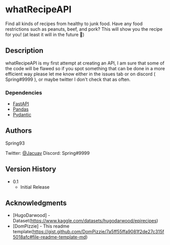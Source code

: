 # whatRecipeAPI

Find all kinds of recipes from healthy to junk food. Have any food restrictions such as peanuts, beef, and pork? This will show you the recipe for you! (at least it will in the future 🤣)

## Description

whatRecipeAPI is my first attempt at creating an API, I am sure that some of the code will be flawed so if you spot something that can be done in a more efficient way please let me know either in the issues tab or on discord ( Spring#9999 ), or maybe twitter I don't check that as often.

### Dependencies

* [FastAPI](https://pypi.org/project/fastapi/)
* [Pandas](https://pypi.org/project/pandas/)
* [Pydantic](https://pypi.org/project/pydantic/)

## Authors

Spring93

Twitter: [@Jacuav](https://twitter.com/Jacuav)
Discord: Spring#9999


## Version History

* 0.1
    * Initial Release

## Acknowledgments

* [HugoDarwood] - Dataset(https://www.kaggle.com/datasets/hugodarwood/epirecipes)
* [DomPizzie] - This readme template(https://gist.github.com/DomPizzie/7a5ff55ffa9081f2de27c315f5018afc#file-readme-template-md)
